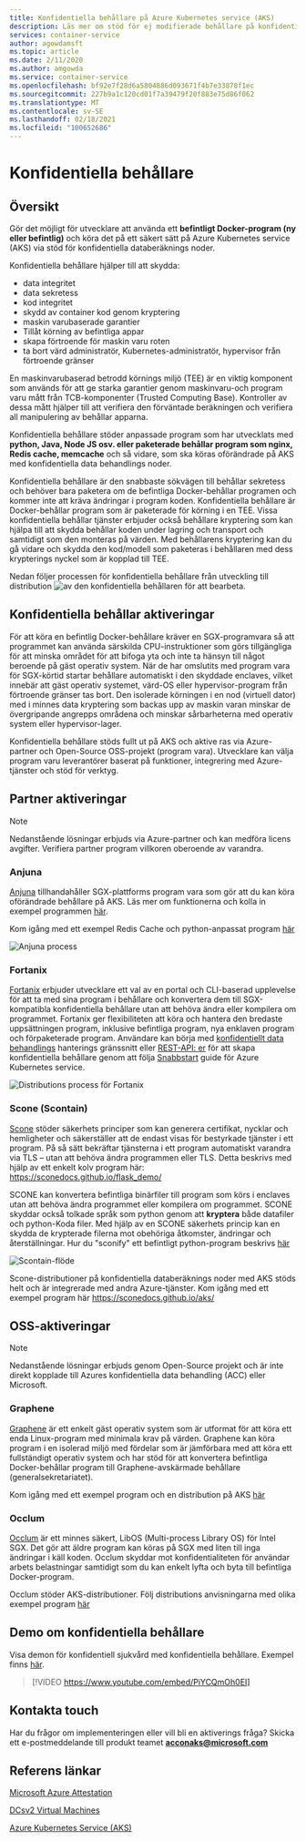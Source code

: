 ```yaml
---
title: Konfidentiella behållare på Azure Kubernetes service (AKS)
description: Läs mer om stöd för ej modifierade behållare på konfidentiella behållare.
services: container-service
author: agowdamsft
ms.topic: article
ms.date: 2/11/2020
ms.author: amgowda
ms.service: container-service
ms.openlocfilehash: bf92e7f28d6a5804886d093671f4b7e33878f1ec
ms.sourcegitcommit: 227b9a1c120cd01f7a39479f20f883e75d86f062
ms.translationtype: MT
ms.contentlocale: sv-SE
ms.lasthandoff: 02/18/2021
ms.locfileid: "100652686"
---
```

# <a name="confidential-containers"></a>Konfidentiella behållare

## <a name="overview"></a>Översikt

Gör det möjligt för utvecklare att använda ett **befintligt Docker-program (ny eller befintlig)** och köra det på ett säkert sätt på Azure Kubernetes service (AKS) via stöd för konfidentiella databeräknings noder.

Konfidentiella behållare hjälper till att skydda:

- data integritet 
- data sekretess
- kod integritet
- skydd av container kod genom kryptering
- maskin varubaserade garantier
- Tillåt körning av befintliga appar
- skapa förtroende för maskin varu roten
- ta bort värd administratör, Kubernetes-administratör, hypervisor från förtroende gränser

En maskinvarubaserad betrodd körnings miljö (TEE) är en viktig komponent som används för att ge starka garantier genom maskinvaru-och program varu mått från TCB-komponenter (Trusted Computing Base). Kontroller av dessa mått hjälper till att verifiera den förväntade beräkningen och verifiera all manipulering av behållar apparna.

Konfidentiella behållare stöder anpassade program som har utvecklats med **python, Java, Node JS osv. eller paketerade behållar program som nginx, Redis cache, memcache** och så vidare, som ska köras oförändrade på AKS med konfidentiella data behandlings noder.

Konfidentiella behållare är den snabbaste sökvägen till behållar sekretess och behöver bara paketera om de befintliga Docker-behållar programen och kommer inte att kräva ändringar i program koden. Konfidentiella behållare är Docker-behållar program som är paketerade för körning i en TEE. Vissa konfidentiella behållar tjänster erbjuder också behållare kryptering som kan hjälpa till att skydda behållar koden under lagring och transport och samtidigt som den monteras på värden. Med behållarens kryptering kan du gå vidare och skydda den kod/modell som paketeras i behållaren med dess krypterings nyckel som är kopplad till TEE.

Nedan följer processen för konfidentiella behållare från utveckling till distribution ![ av den konfidentiella behållaren för att bearbeta.](./media/confidential-containers/how-to-confidential-container.png)

## <a name="confidential-container-enablers"></a>Konfidentiella behållar aktiveringar
För att köra en befintlig Docker-behållare kräver en SGX-programvara så att programmet kan använda särskilda CPU-instruktioner som görs tillgängliga för att minska området för att bifoga yta och inte ta hänsyn till något beroende på gäst operativ system. När de har omslutits med program vara för SGX-körtid startar behållare automatiskt i den skyddade enclaves, vilket innebär att gäst operativ systemet, värd-OS eller hypervisor-program från förtroende gränser tas bort. Den isolerade körningen i en nod (virtuell dator) med i minnes data kryptering som backas upp av maskin varan minskar de övergripande angrepps områdena och minskar sårbarheterna med operativ system eller hypervisor-lager.

Konfidentiella behållare stöds fullt ut på AKS och aktive ras via Azure-partner och Open-Source OSS-projekt (program vara). Utvecklare kan välja program varu leverantörer baserat på funktioner, integrering med Azure-tjänster och stöd för verktyg.

## <a name="partner-enablers"></a>Partner aktiveringar
> [!NOTE]
> Nedanstående lösningar erbjuds via Azure-partner och kan medföra licens avgifter. Verifiera partner program villkoren oberoende av varandra. 

### <a name="anjuna"></a>Anjuna

[Anjuna](https://www.anjuna.io/) tillhandahåller SGX-plattforms program vara som gör att du kan köra oförändrade behållare på AKS. Läs mer om funktionerna och kolla in exempel programmen [här](https://www.anjuna.io/microsoft-azure-confidential-computing-aks-lp).

Kom igång med ett exempel Redis Cache och python-anpassat program [här](https://www.anjuna.io/microsoft-azure-confidential-computing-aks-lp)

![Anjuna process](./media/confidential-containers/anjuna-process-flow.png)

### <a name="fortanix"></a>Fortanix

[Fortanix](https://www.fortanix.com/) erbjuder utvecklare ett val av en portal och CLI-baserad upplevelse för att ta med sina program i behållare och konvertera dem till SGX-kompatibla konfidentiella behållare utan att behöva ändra eller kompilera om programmet. Fortanix ger flexibiliteten att köra och hantera den bredaste uppsättningen program, inklusive befintliga program, nya enklaven program och förpaketerade program. Användare kan börja med [konfidentiellt data behandlings](https://em.fortanix.com/) hanterings gränssnitt eller [REST-API: er](https://www.fortanix.com/api/em/) för att skapa konfidentiella behållare genom att följa [Snabbstart](https://support.fortanix.com/hc/en-us/articles/360049658291-Fortanix-Confidential-Container-on-Azure-Kubernetes-Service) guide för Azure Kubernetes service.

![Distributions process för Fortanix](./media/confidential-containers/fortanix-confidential-containers-flow.png)

### <a name="scone-scontain"></a>Scone (Scontain)

[Scone](https://scontain.com/index.html?lang=en) stöder säkerhets principer som kan generera certifikat, nycklar och hemligheter och säkerställer att de endast visas för bestyrkade tjänster i ett program. På så sätt bekräftar tjänsterna i ett program automatiskt varandra via TLS – utan att behöva ändra programmen eller TLS. Detta beskrivs med hjälp av ett enkelt kolv program här: https://sconedocs.github.io/flask_demo/  

SCONE kan konvertera befintliga binärfiler till program som körs i enclaves utan att behöva ändra programmet eller kompilera om programmet. SCONE skyddar också tolkade språk som python genom att **kryptera** både datafiler och python-Koda filer. Med hjälp av en SCONE säkerhets princip kan en skydda de krypterade filerna mot obehöriga åtkomster, ändringar och återställningar. Hur du "sconify" ett befintligt python-program beskrivs [här](https://sconedocs.github.io/sconify_image/)

![Scontain-flöde](./media/confidential-containers/scone-workflow.png)

Scone-distributioner på konfidentiella databeräknings noder med AKS stöds helt och är integrerade med andra Azure-tjänster. Kom igång med ett exempel program här https://sconedocs.github.io/aks/


## <a name="oss-enablers"></a>OSS-aktiveringar 
> [!NOTE]
> Nedanstående lösningar erbjuds genom Open-Source projekt och är inte direkt kopplade till Azures konfidentiella data behandling (ACC) eller Microsoft.  

### <a name="graphene"></a>Graphene

[Graphene](https://grapheneproject.io/) är ett enkelt gäst operativ system som är utformat för att köra ett enda Linux-program med minimala krav på värden. Graphene kan köra program i en isolerad miljö med fördelar som är jämförbara med att köra ett fullständigt operativ system och har stöd för att konvertera befintliga Docker-behållar program till Graphene-avskärmade behållare (generalsekretariatet).

Kom igång med ett exempel program och en distribution på AKS [här](https://graphene.readthedocs.io/en/latest/cloud-deployment.html#azure-kubernetes-service-aks)

### <a name="occlum"></a>Occlum
[Occlum](https://occlum.io/) är ett minnes säkert, LibOS (Multi-process Library OS) för Intel SGX. Det gör att äldre program kan köras på SGX med liten till inga ändringar i käll koden. Occlum skyddar mot konfidentialiteten för användar arbets belastningar samtidigt som du kan enkelt lyfta och byta till befintliga Docker-program.

Occlum stöder AKS-distributioner. Följ distributions anvisningarna med olika exempel program [här](https://github.com/occlum/occlum/blob/master/docs/azure_aks_deployment_guide.md)


## <a name="confidential-containers-demo"></a>Demo om konfidentiella behållare
Visa demon för konfidentiell sjukvård med konfidentiella behållare. Exempel finns [här](https://docs.microsoft.com/azure/architecture/example-scenario/confidential/healthcare-inference). 

> [!VIDEO https://www.youtube.com/embed/PiYCQmOh0EI]


## <a name="get-in-touch"></a>Kontakta touch

Har du frågor om implementeringen eller vill bli en aktiverings fråga? Skicka ett e-postmeddelande till produkt teamet **acconaks@microsoft.com**

## <a name="reference-links"></a>Referens länkar

[Microsoft Azure Attestation](../attestation/overview.md)

[DCsv2 Virtual Machines](virtual-machine-solutions.md)

[Azure Kubernetes Service (AKS)](../aks/intro-kubernetes.md)
